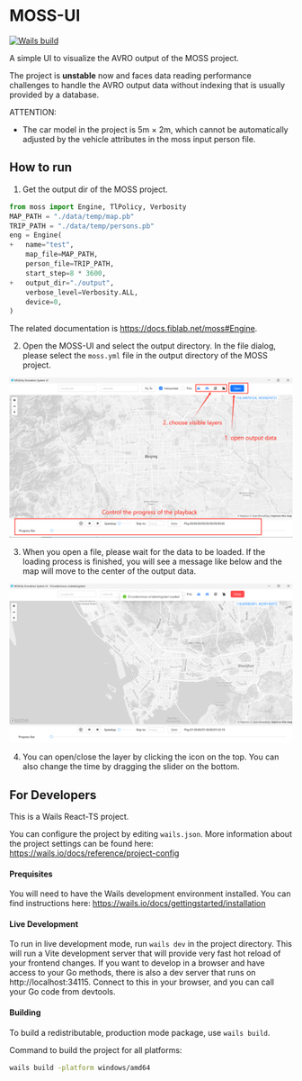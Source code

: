 # MOSS-UI

[![Wails build](https://github.com/tsinghua-fib-lab/moss-ui/actions/workflows/build-and-release.yml/badge.svg)](https://github.com/tsinghua-fib-lab/moss-ui/actions/workflows/build-and-release.yml)

A simple UI to visualize the AVRO output of the MOSS project.

The project is **unstable** now and faces data reading performance challenges to handle the AVRO output data without indexing that is usually provided by a database.

ATTENTION:
- The car model in the project is 5m × 2m, which cannot be automatically adjusted by the vehicle attributes in the moss input person file.

## How to run

1. Get the output dir of the MOSS project. 
```python
from moss import Engine, TlPolicy, Verbosity
MAP_PATH = "./data/temp/map.pb"
TRIP_PATH = "./data/temp/persons.pb"
eng = Engine(
+   name="test",
    map_file=MAP_PATH,
    person_file=TRIP_PATH,
    start_step=8 * 3600,
+   output_dir="./output",
    verbose_level=Verbosity.ALL,
    device=0,
)
```
The related documentation is https://docs.fiblab.net/moss#Engine.

2. Open the MOSS-UI and select the output directory. In the file dialog, please select the `moss.yml` file in the output directory of the MOSS project.

![MOSS-UI](./docs/1.png)

3. When you open a file, please wait for the data to be loaded. If the loading process is finished, you will see a message like below and the map will move to the center of the output data.

![MOSS-UI](./docs/2.png)

4. You can open/close the layer by clicking the icon on the top. You can also change the time by dragging the slider on the bottom.

## For Developers

This is a Wails React-TS project.

You can configure the project by editing `wails.json`. More information about the project settings can be found
here: https://wails.io/docs/reference/project-config

#### Prequisites

You will need to have the Wails development environment installed. You can find instructions here: https://wails.io/docs/gettingstarted/installation

#### Live Development

To run in live development mode, run `wails dev` in the project directory. This will run a Vite development
server that will provide very fast hot reload of your frontend changes. If you want to develop in a browser
and have access to your Go methods, there is also a dev server that runs on http://localhost:34115. Connect
to this in your browser, and you can call your Go code from devtools.

#### Building

To build a redistributable, production mode package, use `wails build`.

Command to build the project for all platforms:
```bash
wails build -platform windows/amd64 
```
